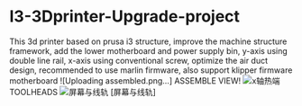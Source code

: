 # I3-3Dprinter-Upgrade-project
This 3d printer based on prusa i3 structure, improve the machine structure framework, add the lower motherboard and power supply bin, y-axis using double line rail, x-axis using conventional screw, optimize the air duct design, recommended to use marlin firmware, also support klipper firmware motherboard
![Uploading assembled.png…]
ASSEMBLE VIEW!
![x轴热端](https://user-images.githubusercontent.com/126187580/222129130-cede1bc6-acf0-4ebf-9492-7073118d4383.png)
TOOLHEADS
![屏幕与线轨](https://user-images.githubusercontent.com/126187580/222129159-585bf014-efcb-4af1-a0bb-8c7e7c71fd4d.png)
[屏幕与线轨]
